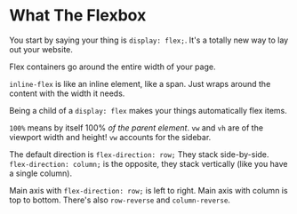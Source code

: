 # What The Flexbox

You start by saying your thing is `display: flex;`. It's a totally new way to lay out your website.

Flex containers go around the entire width of your page.

`inline-flex` is like an inline element, like a span. Just wraps around the content with the width it needs.

Being a child of a `display: flex` makes your things automatically flex items.

`100%` means by itself 100% _of the parent element_. `vw` and `vh` are of the viewport width and height! `vw` accounts for the sidebar.

The default direction is `flex-direction: row;` They stack side-by-side. `flex-direction: column;` is the opposite, they stack vertically (like you have a single column).

Main axis with `flex-direction: row;` is left to right. Main axis with column is top to bottom. There's also `row-reverse` and `column-reverse`.